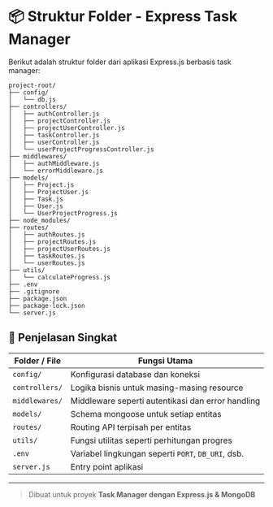 # 📦 Struktur Folder - Express Task Manager

Berikut adalah struktur folder dari aplikasi Express.js berbasis task manager:

```
project-root/
├── config/
│   └── db.js
├── controllers/
│   ├── authController.js
│   ├── projectController.js
│   ├── projectUserController.js
│   ├── taskController.js
│   ├── userController.js
│   └── userProjectProgressController.js
├── middlewares/
│   ├── authMiddleware.js
│   └── errorMiddleware.js
├── models/
│   ├── Project.js
│   ├── ProjectUser.js
│   ├── Task.js
│   ├── User.js
│   └── UserProjectProgress.js
├── node_modules/
├── routes/
│   ├── authRoutes.js
│   ├── projectRoutes.js
│   ├── projectUserRoutes.js
│   ├── taskRoutes.js
│   └── userRoutes.js
├── utils/
│   └── calculateProgress.js
├── .env
├── .gitignore
├── package.json
├── package-lock.json
└── server.js
```

## 📘 Penjelasan Singkat

| Folder / File                  | Fungsi Utama                                                       |
|-------------------------------|---------------------------------------------------------------------|
| `config/`                     | Konfigurasi database dan koneksi                                   |
| `controllers/`                | Logika bisnis untuk masing-masing resource                         |
| `middlewares/`                | Middleware seperti autentikasi dan error handling                  |
| `models/`                     | Schema mongoose untuk setiap entitas                               |
| `routes/`                     | Routing API terpisah per entitas                                   |
| `utils/`                      | Fungsi utilitas seperti perhitungan progres                        |
| `.env`                        | Variabel lingkungan seperti `PORT`, `DB_URI`, dsb.                 |
| `server.js`                   | Entry point aplikasi                                               |

---

> Dibuat untuk proyek **Task Manager dengan Express.js & MongoDB**